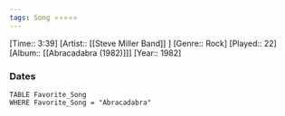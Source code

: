 ```yaml
---
tags: Song ⭐⭐⭐⭐⭐ 
---
```

[Time:: 3:39]
[Artist:: [[Steve Miller Band]] ]
[Genre:: Rock]
[Played:: 22]
[Album:: [[Abracadabra (1982)]]]
[Year:: 1982]
### Dates
````dataview
TABLE Favorite_Song
WHERE Favorite_Song = "Abracadabra"
````